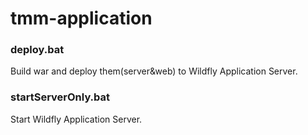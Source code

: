 # tmm-application

### deploy.bat
Build war and deploy them(server&web) to Wildfly Application Server.

### startServerOnly.bat
Start Wildfly Application Server.
